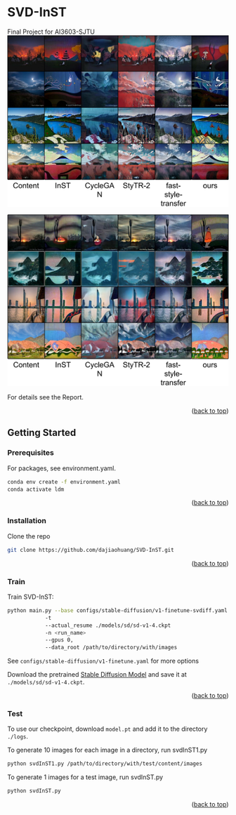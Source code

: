 <div id="top"></div>



# SVD-InST

Final Project for AI3603-SJTU
![teaser](./Images/result1.png)

![teaser](./Images/result2.png)

For details see the Report.

<p align="right">(<a href="#top">back to top</a>)</p>

## Getting Started

### Prerequisites

For packages, see environment.yaml.

  ```sh
  conda env create -f environment.yaml
  conda activate ldm
  ```

<p align="right">(<a href="#top">back to top</a>)</p>

### Installation

   Clone the repo
   ```sh
   git clone https://github.com/dajiaohuang/SVD-InST.git
   ```

<p align="right">(<a href="#top">back to top</a>)</p>

### Train

   Train SVD-InST:
   ```sh
   python main.py --base configs/stable-diffusion/v1-finetune-svdiff.yaml
               -t 
               --actual_resume ./models/sd/sd-v1-4.ckpt
               -n <run_name> 
               --gpus 0, 
               --data_root /path/to/directory/with/images
   ```

   See `configs/stable-diffusion/v1-finetune.yaml` for more options

   Download the pretrained [Stable Diffusion Model](https://huggingface.co/CompVis/stable-diffusion-v-1-4-original/resolve/main/sd-v1-4.ckpt) and save it at `./models/sd/sd-v1-4.ckpt`.

<p align="right">(<a href="#top">back to top</a>)</p>

### Test

To use our checkpoint, download `model.pt` and add it to the directory `./logs`.

To generate 10 images for each image in a directory, run svdInST1.py

```sh
python svdInST1.py /path/to/directory/with/test/content/images
```

To generate 1 images for a test image, run svdInST.py

```sh
python svdInST.py
```



<p align="right">(<a href="#top">back to top</a>)</p>
